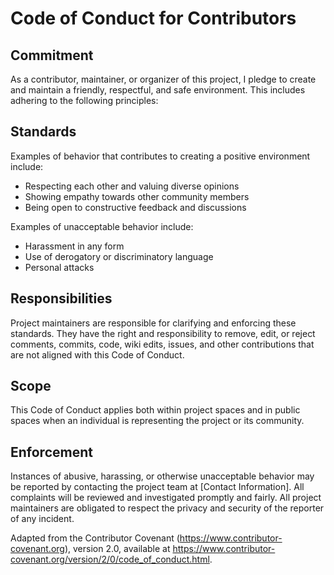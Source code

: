 # Code of Conduct for Contributors

## Commitment

As a contributor, maintainer, or organizer of this project, I pledge to create and maintain a friendly, respectful, and safe environment. This includes adhering to the following principles:

## Standards

Examples of behavior that contributes to creating a positive environment include:

- Respecting each other and valuing diverse opinions
- Showing empathy towards other community members
- Being open to constructive feedback and discussions

Examples of unacceptable behavior include:

- Harassment in any form
- Use of derogatory or discriminatory language
- Personal attacks

## Responsibilities

Project maintainers are responsible for clarifying and enforcing these standards. They have the right and responsibility to remove, edit, or reject comments, commits, code, wiki edits, issues, and other contributions that are not aligned with this Code of Conduct.

## Scope

This Code of Conduct applies both within project spaces and in public spaces when an individual is representing the project or its community.

## Enforcement

Instances of abusive, harassing, or otherwise unacceptable behavior may be reported by contacting the project team at [Contact Information]. All complaints will be reviewed and investigated promptly and fairly. All project maintainers are obligated to respect the privacy and security of the reporter of any incident.

Adapted from the Contributor Covenant (https://www.contributor-covenant.org), version 2.0, available at https://www.contributor-covenant.org/version/2/0/code_of_conduct.html.

